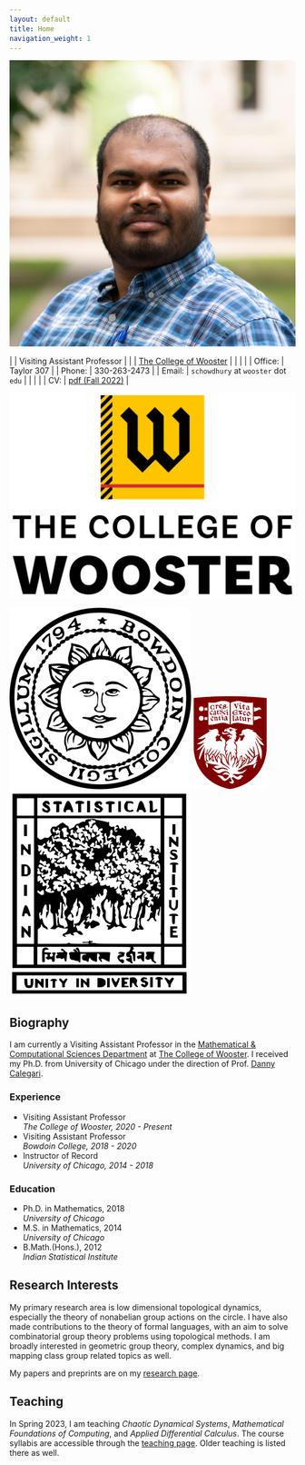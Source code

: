 ```yaml
---
layout: default
title: Home
navigation_weight: 1
---
```


<div class="about">
<div class="picture">

[![Subhadip Chowdhury](assets/photos/me_small.jpg)](assets/photos/)
</div>

<div class="mail">

|        | Visiting Assistant Professor |
|        | [The College of Wooster](https://www.wooster.edu/)  |
|        |    |
| Office: | Taylor 307 |
| Phone: | 330-263-2473 |
| Email: | `schowdhury` at `wooster` dot `edu` |
|        |    |
| CV: | <i class="far fa-file-pdf"></i> [pdf (Fall 2022)](assets/CV.pdf) |

</div>
<div class="shield">
  <div class="current">
     
   ![The College of Wooster](assets/wooster_seal_new.png "Ex Uno Fonte")
  </div>
  <div class="old">
  
   ![Bowdoin College](assets/bowdoin_seal.png "Ut Aquila Versus Coelum")
   ![The University of Chicago](assets/uchicago_shield.png "Crescat scientia; vita excolatur")
   ![Indian Statistical Institute](assets/isi_logo.png "भिन्नेष्वैक्यस्य दर्शनम्")
  </div>
</div>

</div>

<div class='anchor'>

## Biography

I am currently a Visiting Assistant Professor in the [Mathematical & Computational Sciences Department](https://wooster.edu/area/mathematics/) at [The College of Wooster](https://wooster.edu/). I received my Ph.D. from University of Chicago under the direction of Prof. [Danny Calegari](http://math.uchicago.edu/~dannyc/). 

<div class='experience'>

### Experience ###

* Visiting Assistant Professor <br> 
  _The College of Wooster, 2020 - Present_
* Visiting Assistant Professor <br> 
  _Bowdoin College, 2018 - 2020_
* Instructor of Record<br> 
  _University of Chicago, 2014 - 2018_

</div>

<div class='education'>

### Education ###

* Ph.D. in Mathematics, 2018<br>
  _University of Chicago_
* M.S. in Mathematics, 2014<br>
  _University of Chicago_
* B.Math.(Hons.), 2012<br>
  _Indian Statistical Institute_

</div>

</div>

<div class='anchor'>

## Research Interests

My primary research area is low dimensional topological dynamics, especially the theory of nonabelian group actions on the circle. I have also made contributions to the theory of formal languages, with an aim to solve combinatorial group theory problems using topological methods. I am broadly interested in geometric group theory, complex dynamics, and big mapping class group related topics as well.

My papers and preprints are on my [research page](research).

</div>

<div class='anchor'>

## Teaching

In Spring 2023, I am teaching _Chaotic Dynamical Systems_, _Mathematical Foundations of Computing_, and  _Applied Differential Calculus_. The course syllabis are accessible through the [teaching page](teaching). Older teaching is listed there as well.

</div>
